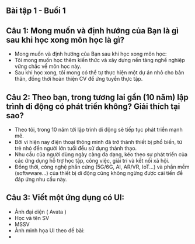 ## Bài tập 1 - Buổi 1 
## Câu 1: Mong muốn và định hướng của Bạn là gì sau khi học xong môn học là gì?
  *  Mong muốn và định hướng của Bạn sau khi học xong môn học: 
  *  Tôi mong muốn học thêm kiến thức và xây dựng nền tảng nghề nghiệp vững chắc về môn học này. 
  *  Sau khi học xong, tôi mong có thể tự thực hiện một dự án nhỏ cho bản thân, đồng thời hoàn thiện CV để ứng tuyển thực tập. 
## Câu 2: Theo bạn, trong tương lai gần (10 năm) lập trình di động có phát triển không? Giải thích tại sao? 
  *  Theo tôi, trong 10 năm tới lập trình di động sẽ tiếp tục phát triển mạnh mẽ. 
  *  Bởi vì hiện nay điện thoại thông minh đã trở thành thiết bị phổ biến, từ trẻ nhỏ đến người lớn tuổi đều sử dụng thành thạo. 
  *  Nhu cầu của người dùng ngày càng đa dạng, kéo theo sự phát triển của các ứng dụng hỗ trợ học tập, công việc, giải trí và kết nối xã hội. 
  *  Đồng thời, công nghệ phần cứng (5G/6G, AI, AR/VR, IoT...) và phần mềm (softwware...) của thiết bị di động cũng không ngừng được cải tiến để đáp ứng nhu cầu này.
## Câu 3: Viết một ứng dụng có UI:
  * Ảnh đại diện ( Avata )
  * Học và tên SV
  * MSSV
* Ảnh minh họa UI theo đề bài:
* 


  
